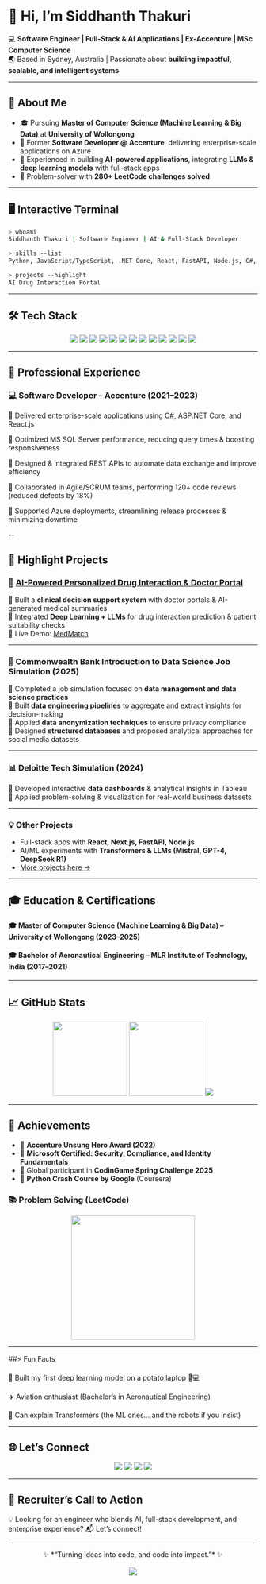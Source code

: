 # 👋 Hi, I’m Siddhanth Thakuri  

💻 **Software Engineer | Full-Stack & AI Applications | Ex-Accenture | MSc Computer Science**  
🌏 Based in Sydney, Australia | Passionate about **building impactful, scalable, and intelligent systems**  

---

## 🚀 About Me
- 🎓 Pursuing **Master of Computer Science (Machine Learning & Big Data)** at **University of Wollongong**  
- 🏢 Former **Software Developer @ Accenture**, delivering enterprise-scale applications on Azure  
- 🤖 Experienced in building **AI-powered applications**, integrating **LLMs & deep learning models** with full-stack apps  
- 🌟 Problem-solver with **280+ LeetCode challenges solved**  

---

## 🖥️ Interactive Terminal  
```bash
> whoami  
Siddhanth Thakuri | Software Engineer | AI & Full-Stack Developer  

> skills --list  
Python, JavaScript/TypeScript, .NET Core, React, FastAPI, Node.js, C#, SQL, Azure  

> projects --highlight  
AI Drug Interaction Portal
```

---

## 🛠️ Tech Stack
<p align="center">
  <img src="https://img.shields.io/badge/Python-3776AB?logo=python&logoColor=white" />
  <img src="https://img.shields.io/badge/C%23-239120?logo=c-sharp&logoColor=white" />
  <img src="https://img.shields.io/badge/JavaScript-F7DF1E?logo=javascript&logoColor=black" />
  <img src="https://img.shields.io/badge/TypeScript-3178C6?logo=typescript&logoColor=white" />
  <img src="https://img.shields.io/badge/React-61DAFB?logo=react&logoColor=black" />
  <img src="https://img.shields.io/badge/Next.js-000000?logo=next.js&logoColor=white" />
  <img src="https://img.shields.io/badge/Node.js-339933?logo=node.js&logoColor=white" />
  <img src="https://img.shields.io/badge/FastAPI-009688?logo=fastapi&logoColor=white" />
  <img src="https://img.shields.io/badge/.NET-512BD4?logo=dotnet&logoColor=white" />
  <img src="https://img.shields.io/badge/MongoDB-47A248?logo=mongodb&logoColor=white" />
  <img src="https://img.shields.io/badge/SQL-4479A1?logo=postgresql&logoColor=white" />
  <img src="https://img.shields.io/badge/Docker-2496ED?logo=docker&logoColor=white" />
  <img src="https://img.shields.io/badge/Azure-0078D4?logo=microsoftazure&logoColor=white" />
</p>

---

## 💼 Professional Experience

### 💻 Software Developer – Accenture (2021–2023)

🔹 Delivered enterprise-scale applications using C#, ASP.NET Core, and React.js

🔹 Optimized MS SQL Server performance, reducing query times & boosting responsiveness

🔹 Designed & integrated REST APIs to automate data exchange and improve efficiency

🔹 Collaborated in Agile/SCRUM teams, performing 120+ code reviews (reduced defects by 18%)

🔹 Supported Azure deployments, streamlining release processes & minimizing downtime

--

## 📌 Highlight Projects  

### 🧬 [AI-Powered Personalized Drug Interaction & Doctor Portal](https://github.com/Team-DDI-CSIT998/Personalised_DDI_Checker)  
🔹 Built a **clinical decision support system** with doctor portals & AI-generated medical summaries  
🔹 Integrated **Deep Learning + LLMs** for drug interaction prediction & patient suitability checks  
🔹 Live Demo: [MedMatch](https://medmatch-frontend.onrender.com)  

---

### 🏦 Commonwealth Bank Introduction to Data Science Job Simulation (2025)  
🔹 Completed a job simulation focused on **data management and data science practices**  
🔹 Built **data engineering pipelines** to aggregate and extract insights for decision-making  
🔹 Applied **data anonymization techniques** to ensure privacy compliance  
🔹 Designed **structured databases** and proposed analytical approaches for social media datasets  

---

### 📊 Deloitte Tech Simulation (2024)  
🔹 Developed interactive **data dashboards** & analytical insights in Tableau  
🔹 Applied problem-solving & visualization for real-world business datasets  

---

### 💡 Other Projects  
- Full-stack apps with **React, Next.js, FastAPI, Node.js**  
- AI/ML experiments with **Transformers & LLMs (Mistral, GPT-4, DeepSeek R1)**  
- [More projects here →](https://github.com/SIDDHANTH-THAKURI)  

---

## 🎓 Education & Certifications

#### 🎓 Master of Computer Science (Machine Learning & Big Data) – University of Wollongong (2023–2025)

#### 🎓 Bachelor of Aeronautical Engineering – MLR Institute of Technology, India (2017–2021)

---

## 📈 GitHub Stats
<p align="center"> 
  <img src="https://github-readme-stats.vercel.app/api?username=SIDDHANTH-THAKURI&show_icons=true&theme=tokyonight" height="150"/> 
  <img src="https://github-readme-stats.vercel.app/api/top-langs/?username=SIDDHANTH-THAKURI&layout=compact&theme=tokyonight" height="150"/> 
  <img src="https://github-readme-streak-stats.herokuapp.com/?user=SIDDHANTH-THAKURI&theme=tokyonight" /> 
</p>

---

## 🏅 Achievements
- 🥇 **Accenture Unsung Hero Award (2022)**  
- 📜 **Microsoft Certified: Security, Compliance, and Identity Fundamentals**  
- 🎯 Global participant in **CodinGame Spring Challenge 2025**
- 📜 **Python Crash Course by Google** (Coursera)

### 📚 Problem Solving (LeetCode)
<p align="center">
  <img src="https://leetcard.jacoblin.cool/siddhanththakuri?theme=dark&ext=heatmap" height="250"/>
</p>

---

##⚡ Fun Facts

🚀 Built my first deep learning model on a potato laptop 🥔💻

✈️ Aviation enthusiast (Bachelor’s in Aeronautical Engineering)

🤖 Can explain Transformers (the ML ones… and the robots if you insist)

---

## 🌐 Let’s Connect
<p align="center">
  <a href="mailto:thakurisiddhanth1@gmail.com"><img src="https://img.shields.io/badge/Email-D14836?logo=gmail&logoColor=white" /></a>
  <a href="https://linkedin.com/in/siddhanththakuri"><img src="https://img.shields.io/badge/LinkedIn-0077B5?logo=linkedin&logoColor=white" /></a>
  <a href="https://leetcode.com/u/siddhanththakuri/"><img src="https://img.shields.io/badge/LeetCode-FFA116?logo=leetcode&logoColor=white" /></a>
  <a href="https://github.com/SIDDHANTH-THAKURI"><img src="https://img.shields.io/badge/GitHub-100000?logo=github&logoColor=white" /></a>
</p>

---

## 🚀 Recruiter’s Call to Action

💡 Looking for an engineer who blends AI, full-stack development, and enterprise experience?
📬 Let’s connect!

---

<p align="center">
  ✨ *“Turning ideas into code, and code into impact.”* ✨  
  <br/><br/>
  <img src="https://visitor-badge.laobi.icu/badge?page_id=SIDDHANTH-THAKURI&left_color=black&right_color=purple" />
</p>


